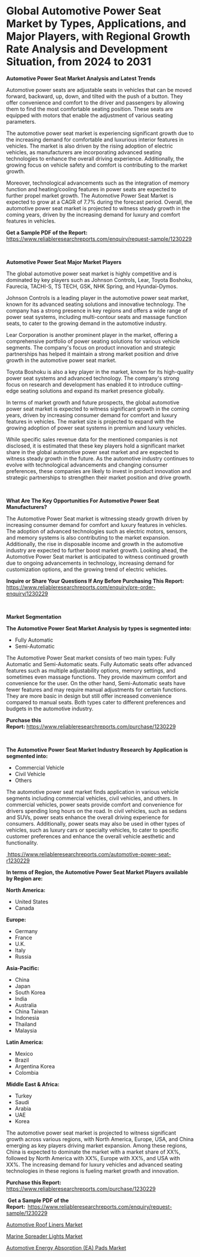 <p><h1>Global Automotive Power Seat Market by Types, Applications, and Major Players, with Regional Growth Rate Analysis and Development Situation, from 2024 to 2031</h1></p><p><strong>Automotive Power Seat Market Analysis and Latest Trends</strong></p>
<p><p>Automotive power seats are adjustable seats in vehicles that can be moved forward, backward, up, down, and tilted with the push of a button. They offer convenience and comfort to the driver and passengers by allowing them to find the most comfortable seating position. These seats are equipped with motors that enable the adjustment of various seating parameters.</p><p>The automotive power seat market is experiencing significant growth due to the increasing demand for comfortable and luxurious interior features in vehicles. The market is also driven by the rising adoption of electric vehicles, as manufacturers are incorporating advanced seating technologies to enhance the overall driving experience. Additionally, the growing focus on vehicle safety and comfort is contributing to the market growth.</p><p>Moreover, technological advancements such as the integration of memory function and heating/cooling features in power seats are expected to further propel market growth. The Automotive Power Seat Market is expected to grow at a CAGR of 7.7% during the forecast period. Overall, the automotive power seat market is projected to witness steady growth in the coming years, driven by the increasing demand for luxury and comfort features in vehicles.</p></p>
<p><strong>Get a Sample PDF of the Report:&nbsp;</strong> <a href="https://www.reliableresearchreports.com/enquiry/request-sample/1230229">https://www.reliableresearchreports.com/enquiry/request-sample/1230229</a></p>
<p>&nbsp;</p>
<p><strong>Automotive Power Seat Major Market Players</strong></p>
<p><p>The global automotive power seat market is highly competitive and is dominated by key players such as Johnson Controls, Lear, Toyota Boshoku, Faurecia, TACHI-S, TS TECH, GSK, NHK Spring, and Hyundai-Dymos. </p><p>Johnson Controls is a leading player in the automotive power seat market, known for its advanced seating solutions and innovative technology. The company has a strong presence in key regions and offers a wide range of power seat systems, including multi-contour seats and massage function seats, to cater to the growing demand in the automotive industry.</p><p>Lear Corporation is another prominent player in the market, offering a comprehensive portfolio of power seating solutions for various vehicle segments. The company's focus on product innovation and strategic partnerships has helped it maintain a strong market position and drive growth in the automotive power seat market.</p><p>Toyota Boshoku is also a key player in the market, known for its high-quality power seat systems and advanced technology. The company's strong focus on research and development has enabled it to introduce cutting-edge seating solutions and expand its market presence globally.</p><p>In terms of market growth and future prospects, the global automotive power seat market is expected to witness significant growth in the coming years, driven by increasing consumer demand for comfort and luxury features in vehicles. The market size is projected to expand with the growing adoption of power seat systems in premium and luxury vehicles.</p><p>While specific sales revenue data for the mentioned companies is not disclosed, it is estimated that these key players hold a significant market share in the global automotive power seat market and are expected to witness steady growth in the future. As the automotive industry continues to evolve with technological advancements and changing consumer preferences, these companies are likely to invest in product innovation and strategic partnerships to strengthen their market position and drive growth.</p></p>
<p>&nbsp;</p>
<p><strong>What Are The Key Opportunities For Automotive Power Seat Manufacturers?</strong></p>
<p><p>The Automotive Power Seat market is witnessing steady growth driven by increasing consumer demand for comfort and luxury features in vehicles. The adoption of advanced technologies such as electric motors, sensors, and memory systems is also contributing to the market expansion. Additionally, the rise in disposable income and growth in the automotive industry are expected to further boost market growth. Looking ahead, the Automotive Power Seat market is anticipated to witness continued growth due to ongoing advancements in technology, increasing demand for customization options, and the growing trend of electric vehicles.</p></p>
<p><strong>Inquire or Share Your Questions If Any Before Purchasing This Report:</strong> <a href="https://www.reliableresearchreports.com/enquiry/pre-order-enquiry/1230229">https://www.reliableresearchreports.com/enquiry/pre-order-enquiry/1230229</a></p>
<p>&nbsp;</p>
<p><strong>Market Segmentation</strong></p>
<p><strong>The Automotive Power Seat Market Analysis by types is segmented into:</strong></p>
<p><ul><li>Fully Automatic</li><li>Semi-Automatic</li></ul></p>
<p><p>The Automotive Power Seat market consists of two main types: Fully Automatic and Semi-Automatic seats. Fully Automatic seats offer advanced features such as multiple adjustability options, memory settings, and sometimes even massage functions. They provide maximum comfort and convenience for the user. On the other hand, Semi-Automatic seats have fewer features and may require manual adjustments for certain functions. They are more basic in design but still offer increased convenience compared to manual seats. Both types cater to different preferences and budgets in the automotive industry.</p></p>
<p><strong>Purchase this Report:&nbsp;</strong><a href="https://www.reliableresearchreports.com/purchase/1230229">https://www.reliableresearchreports.com/purchase/1230229</a></p>
<p>&nbsp;</p>
<p><strong>The Automotive Power Seat Market Industry Research by Application is segmented into:</strong></p>
<p><ul><li>Commercial Vehicle</li><li>Civil Vehicle</li><li>Others</li></ul></p>
<p><p>The automotive power seat market finds application in various vehicle segments including commercial vehicles, civil vehicles, and others. In commercial vehicles, power seats provide comfort and convenience for drivers spending long hours on the road. In civil vehicles, such as sedans and SUVs, power seats enhance the overall driving experience for consumers. Additionally, power seats may also be used in other types of vehicles, such as luxury cars or specialty vehicles, to cater to specific customer preferences and enhance the overall vehicle aesthetic and functionality.</p></p>
<p><a href="https://www.reliableresearchreports.com/automotive-power-seat-r1230229">&nbsp;https://www.reliableresearchreports.com/automotive-power-seat-r1230229</a></p>
<p><strong>In terms of Region, the Automotive Power Seat Market Players available by Region are:</strong></p>
<p>
    <p> <strong> North America: </strong>
        <ul>
            <li>United States</li>
            <li>Canada</li>
        </ul>
        </p> 
    <p> <strong> Europe: </strong>
        <ul>
            <li>Germany</li>
            <li>France</li>
            <li>U.K.</li>
            <li>Italy</li>
            <li>Russia</li>
        </ul>
        </p> 
    <p> <strong> Asia-Pacific: </strong>
        <ul>
            <li>China</li>
            <li>Japan</li>
            <li>South Korea</li>
            <li>India</li>
            <li>Australia</li>
            <li>China Taiwan</li>
            <li>Indonesia</li>
            <li>Thailand</li>
            <li>Malaysia</li>
        </ul>
        </p> 
    <p> <strong> Latin America: </strong>
        <ul>
            <li>Mexico</li>
            <li>Brazil</li>
            <li>Argentina Korea</li>
            <li>Colombia</li>
        </ul>
        </p> 
    <p> <strong> Middle East & Africa: </strong>
        <ul>
            <li>Turkey</li>
            <li>Saudi</li>
            <li>Arabia</li>
            <li>UAE</li>
            <li>Korea</li>
        </ul>
    </p>
    </p>
<p><p>The automotive power seat market is projected to witness significant growth across various regions, with North America, Europe, USA, and China emerging as key players driving market expansion. Among these regions, China is expected to dominate the market with a market share of XX%, followed by North America with XX%, Europe with XX%, and USA with XX%. The increasing demand for luxury vehicles and advanced seating technologies in these regions is fueling market growth and innovation.</p></p>
<p><strong>Purchase this Report: </strong><a href="https://www.reliableresearchreports.com/purchase/1230229">https://www.reliableresearchreports.com/purchase/1230229</a></p>
<p>&nbsp;<strong>Get a Sample PDF of the Report:&nbsp;&nbsp;</strong><a href="https://www.reliableresearchreports.com/enquiry/request-sample/1230229">https://www.reliableresearchreports.com/enquiry/request-sample/1230229</a></p>
<p><strong></strong></p>
<p><p><a href="https://github.com/VincentButlerjXXf/Market-Research-Report-List-1/blob/main/automotive-roof-liners-market.md">Automotive Roof Liners Market</a></p><p><a href="https://github.com/nusratjahan12006/Market-Research-Report-List-1/blob/main/marine-spreader-lights-market.md">Marine Spreader Lights Market</a></p><p><a href="https://github.com/BurtonGALEN/Market-Research-Report-List-1/blob/main/automotive-energy-absorption-ea-pads-market.md">Automotive Energy Absorption (EA) Pads Market</a></p></p>